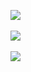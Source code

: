 ![](http://geekresearchlab.net/coursera/neuro/x/11.jpg)<br><br>
![](http://geekresearchlab.net/coursera/neuro/x/12.jpg)<br><br>
![](http://geekresearchlab.net/coursera/neuro/x/13.jpg)<br><br>
